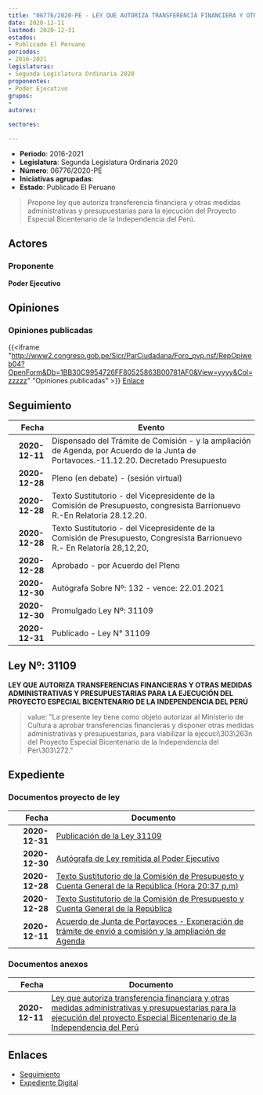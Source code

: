 ```yaml
---
title: "06776/2020-PE - LEY QUE AUTORIZA TRANSFERENCIA FINANCIERA Y OTRAS MEDIDAS ADMINISTRATIVAS Y PRESUPUESTARIAS PARA LA EJECUCIÓN DEL PROYECTO ESPECIAL BICENTENARIO DE LA INDEPENDENCIA DEL PERÚ"
date: 2020-12-11
lastmod: 2020-12-31
estados:
- Publicado El Peruano
periodos:
- 2016-2021
legislaturas:
- Segunda Legislatura Ordinaria 2020
proponentes:
- Poder Ejecutivo
grupos:
- 
autores:

sectores:

---
```

- **Periodo**: 2016-2021
- **Legislatura**: Segunda Legislatura Ordinaria 2020
- **Número**: 06776/2020-PE
- **Iniciativas agrupadas**: 
- **Estado**: Publicado El Peruano

> Propone ley que autoriza transferencia financiera y otras medidas administrativas y presupuestarias para la ejecución del Proyecto Especial Bicentenario de la Independencia del Perú.


## Actores

### Proponente

**Poder Ejecutivo**

## Opiniones

### Opiniones publicadas

{{<iframe "http://www2.congreso.gob.pe/Sicr/ParCiudadana/Foro_pvp.nsf/RepOpiweb04?OpenForm&Db=1BB30C9954726FF80525863B00781AF0&View=yyyy&Col=zzzzz" "Opiniones publicadas" >}}
[Enlace](http://www2.congreso.gob.pe/Sicr/ParCiudadana/Foro_pvp.nsf/RepOpiweb04?OpenForm&Db=1BB30C9954726FF80525863B00781AF0&View=yyyy&Col=zzzzz)


## Seguimiento

| Fecha | Evento |
|------:|--------|
| **2020-12-11** | Dispensado del Trámite de Comisión - y la ampliación de Agenda, por Acuerdo de la Junta de Portavoces.-11.12.20. Decretado Presupuesto |
| **2020-12-28** | Pleno (en debate) - (sesión virtual) |
| **2020-12-28** | Texto Sustitutorio - del Vicepresidente de la Comisión de Presupuesto, congresista Barrionuevo R.-En Relatoría 28.12.20. |
| **2020-12-28** | Texto Sustitutorio - del Vicepresidente de la Comisión de Presupuesto, Congresista Barrionuevo R.- En Relatoría 28,12,20, |
| **2020-12-28** | Aprobado - por Acuerdo del Pleno |
| **2020-12-30** | Autógrafa Sobre Nº: 132 - vence: 22.01.2021 |
| **2020-12-30** | Promulgado Ley Nº: 31109 |
| **2020-12-31** | Publicado - Ley N° 31109 |

## Ley Nº: 31109

**LEY QUE AUTORIZA TRANSFERENCIAS FINANCIERAS Y OTRAS MEDIDAS ADMINISTRATIVAS Y PRESUPUESTARIAS PARA LA EJECUCIÓN DEL PROYECTO ESPECIAL BICENTENARIO DE LA INDEPENDENCIA DEL PERÚ**

> value: "La presente ley tiene como objeto autorizar al Ministerio de Cultura a aprobar transferencias financieras y disponer otras medidas administrativas y presupuestarias, para viabilizar la ejecuci\303\263n del Proyecto Especial Bicentenario de la Independencia del Per\303\272."


## Expediente

### Documentos proyecto de ley

| Fecha | Documento |
|------:|-----------|
| **2020-12-31** | [Publicación de la Ley 31109](https://leyes.congreso.gob.pe/Documentos/2016_2021/ADLP/Normas_Legales/31109-LEY.pdf) |
| **2020-12-30** | [Autógrafa de Ley remitida al Poder Ejecutivo](http://www.leyes.congreso.gob.pe/Documentos/2016_2021/Autografas/Ley_y_de_Resolucion_Legislativa/AU06776-20201230.pdf) |
| **2020-12-28** | [Texto Sustitutorio de la Comisión de Presupuesto y Cuenta General de la República (Hora 20:37 p.m)](https://leyes.congreso.gob.pe/Documentos/2016_2021/Texto_Sustitutorio/Proyectos_de_Ley/TS06776-20201228..pdf) |
| **2020-12-28** | [Texto Sustitutorio de la Comisión de Presupuesto y Cuenta General de la República](https://leyes.congreso.gob.pe/Documentos/2016_2021/Texto_Sustitutorio/Proyectos_de_Ley/TS06776-20201228.pdf) |
| **2020-12-11** | [Acuerdo de Junta de Portavoces - Exoneración de trámite de envió a comisión y la ampliación de Agenda](http://www.leyes.congreso.gob.pe/Documentos/2016_2021/Acuerdos/Junta_Portavoces/AJP06776-20201211.pdf) |

### Documentos anexos

| Fecha | Documento |
|------:|-----------|
| **2020-12-11** | [Ley que autoriza transferencia financiara y otras medidas administrativas y presupuestarias para la ejecución del proyecto Especial Bicentenario de la Independencia del Perú](https://leyes.congreso.gob.pe/Documentos/2016_2021/Proyectos_de_Ley_y_de_Resoluciones_Legislativas/PL06776-20201211.pdf) |

## Enlaces

- [Seguimiento](http://www2.congreso.gob.pe/Sicr/TraDocEstProc/CLProLey2016.nsf/f7fff46988ca05b1052578e100829cc7/de6404f40d4933e40525863b00785e03?OpenDocument)
- [Expediente Digital](http://www2.congreso.gob.pe/Sicr/TraDocEstProc/Expvirt_2011.nsf/visbusqptramdoc1621/06776?opendocument)

